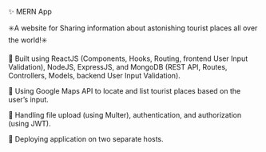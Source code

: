 <p>✨ MERN App </p>
<p>✳️A website for Sharing information about astonishing tourist places all over the world!✳️</p>

<p>📍 Built using ReactJS (Components, Hooks, Routing, frontend User Input Validation), NodeJS, ExpressJS, and MongoDB (REST API, Routes, Controllers,
     Models, backend User Input Validation).</P>
<p>📍 Using Google Maps API to locate and list tourist places based on the user’s input.</P>
<p>📍 Handling file upload (using Multer), authentication, and authorization (using JWT).</p>
<p>📍 Deploying application on two separate hosts.</p>

